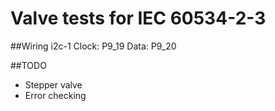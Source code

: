 Valve tests for IEC 60534-2-3
==============

##Wiring
	i2c-1
	    Clock:  P9_19
	    Data:   P9_20


##TODO
- Stepper valve
- Error checking

